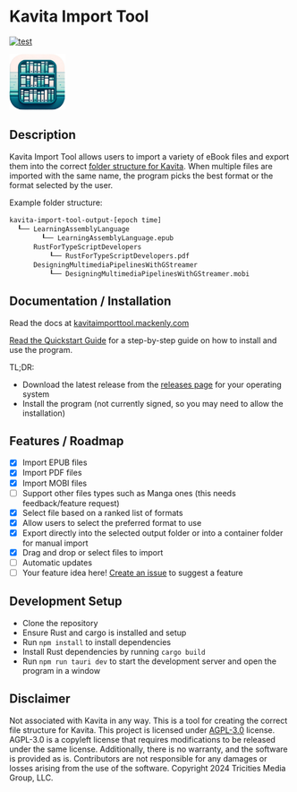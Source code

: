 # Kavita Import Tool

[![test](https://github.com/mackenly/kavita-import-tool/actions/workflows/test.yml/badge.svg)](https://github.com/mackenly/kavita-import-tool/actions/workflows/test.yml)

<img src="./app-icon.png" width="100" height="100">

## Description
Kavita Import Tool allows users to import a variety of eBook files and export them into the correct [folder structure for Kavita](https://wiki.kavitareader.com/guides/scanner/managefiles). When multiple files are imported with the same name, the program picks the best format or the format selected by the user.

Example folder structure:
```
kavita-import-tool-output-[epoch time]
  ┖── LearningAssemblyLanguage
        ┖── LearningAssemblyLanguage.epub 
      RustForTypeScriptDevelopers
          ┖── RustForTypeScriptDevelopers.pdf
      DesigningMultimediaPipelinesWithGStreamer
          ┖── DesigningMultimediaPipelinesWithGStreamer.mobi
```

## Documentation / Installation
Read the docs at [kavitaimporttool.mackenly.com](https://kavitaimporttool.mackenly.com/)

[Read the Quickstart Guide](https://kavitaimporttool.mackenly.com/quickstart) for a step-by-step guide on how to install and use the program.

TL;DR:
- Download the latest release from the [releases page](https://github.com/mackenly/kavita-import-tool/releases) for your operating system
- Install the program (not currently signed, so you may need to allow the installation)

## Features / Roadmap
- [x] Import EPUB files
- [x] Import PDF files
- [x] Import MOBI files
- [ ] Support other files types such as Manga ones (this needs feedback/feature request)
- [x] Select file based on a ranked list of formats
- [x] Allow users to select the preferred format to use
- [x] Export directly into the selected output folder or into a container folder for manual import
- [x] Drag and drop or select files to import
- [ ] Automatic updates
- [ ] Your feature idea here! [Create an issue](https://github.com/mackenly/kavita-import-tool/issues/new) to suggest a feature

## Development Setup
- Clone the repository
- Ensure Rust and cargo is installed and setup 
- Run `npm install` to install dependencies
- Install Rust dependencies by running `cargo build`
- Run `npm run tauri dev` to start the development server and open the program in a window


## Disclaimer
Not associated with Kavita in any way. This is a tool for creating the correct file structure for Kavita. This project is licensed under [AGPL-3.0](./LICENSE) license. AGPL-3.0 is a copyleft license that requires modifications to be released under the same license. Additionally, there is no warranty, and the software is provided as is. Contributors are not responsible for any damages or losses arising from the use of the software. Copyright 2024 Tricities Media Group, LLC.